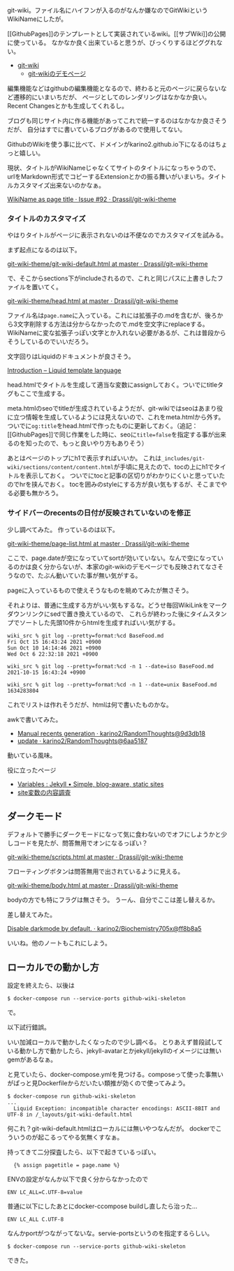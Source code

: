 git-wiki。ファイル名にハイフンが入るのがなんか嫌なのでGitWikiというWikiNameにしたが。

[[GithubPages]]のテンプレートとして実装されているwiki。[[サブWiki]]の公開に使っている。
なかなか良く出来ていると思うが、びっくりするほどググれない。

- [git-wiki](https://github.com/Drassil/git-wiki)
  - [git-wikiのデモページ](http://www.drassil.org/git-wiki/main_page) 

編集機能などはgithubの編集機能となるので、終わると元のページに戻らないなど遷移的にいまいちだが、
ページとしてのレンダリングはなかなか良い。Recent Changesとかも生成してくれるし。

ブログも同じサイト内に作る機能があってこれで統一するのはなかなか良さそうだが、
自分はすでに書いているブログがあるので使用してない。

GithubのWikiを使う事に比べて、ドメインがkarino2.github.io下になるのはちょっと嬉しい。

現状、タイトルがWikiNameじゃなくてサイトのタイトルになっちゃうので、
urlをMarkdown形式でコピーするExtensionとかの振る舞いがいまいち。タイトルカスタマイズ出来ないのかなぁ。

[WikiName as page title · Issue #92 · Drassil/git-wiki-theme](https://github.com/Drassil/git-wiki-theme/issues/92)

### タイトルのカスタマイズ

やはりタイトルがページに表示されないのは不便なのでカスタマイズを試みる。

まず起点になるのは以下。

[git-wiki-theme/git-wiki-default.html at master · Drassil/git-wiki-theme](https://github.com/Drassil/git-wiki-theme/blob/master/_layouts/git-wiki-default.html)

で、そこからsections下がincludeされるので、これと同じパスに上書きしたファイルを置いてく。

[git-wiki-theme/head.html at master · Drassil/git-wiki-theme](https://github.com/Drassil/git-wiki-theme/blob/master/_includes/git-wiki/sections/head/head.html)

ファイル名は`page.name`に入っている。これには拡張子の.mdを含むが、後ろから3文字削除する方法は分からなかったので.mdを空文字にreplaceする。WikiNameに変な拡張子っぽい文字とか入れない必要があるが、これは普段からそうしているのでいいだろう。

文字回りはLiquidのドキュメントが良さそう。

[Introduction – Liquid template language](https://shopify.github.io/liquid/basics/introduction/)

head.htmlでタイトルを生成して適当な変数にassignしておく。ついでにtitleタグもここで生成する。

meta.htmlのseoでtitleが生成されているようだが、git-wikiではseoはあまり役に立つ情報を生成しているようには見えないので、これをmeta.htmlから外す。ついでに`og:title`をhead.htmlで作ったものに更新しておく。（追記： [[GithubPages]]で同じ作業をした時に、seoに`title=false`を指定する事が出来るのを知ったので、もっと良いやり方もありそう）

あとはページのトップにh1で表示すればいいか。
これは`_includes/git-wiki/sections/content/content.html`が手頃に見えたので、tocの上にh1でタイトルを表示しておく。
ついでにtocと記事の区切りがわかりにくいと思っていたのでhrを挟んでおく。
tocを囲みのstyleにする方が良い気もするが、そこまでやる必要も無かろう。

### サイドバーのrecentsの日付が反映されていないのを修正

少し調べてみた。
作っているのは以下。

[git-wiki-theme/page-list.html at master · Drassil/git-wiki-theme](https://github.com/Drassil/git-wiki-theme/blob/master/_includes/git-wiki/components/lists/page-list.html)

ここで、page.dateが空になっていてsortが効いていない。なんで空になっているのかは良く分からないが、本家のgit-wikiのデモページでも反映されてなさそうなので、たぶん動いていた事が無い気がする。

pageに入っているもので使えそうなものを眺めてみたが無さそう。

それよりは、普通に生成する方がいい気もするな。どうせ毎回WikiLinkをマークダウンリンクにsedで置き換えているので、
これらが終わった後にタイムスタンプでソートした先頭10件からhtmlを生成すればいい気がする。

```
wiki_src % git log --pretty=format:%cd BaseFood.md
Fri Oct 15 16:43:24 2021 +0900
Sun Oct 10 14:14:46 2021 +0900
Wed Oct 6 22:32:18 2021 +0900

wiki_src % git log --pretty=format:%cd -n 1 --date=iso BaseFood.md
2021-10-15 16:43:24 +0900

wiki_src % git log --pretty=format:%cd -n 1 --date=unix BaseFood.md
1634283804
```

これでリストは作れそうだが、htmlは何で書いたものかな。

awkで書いてみた。

- [Manual recents generation · karino2/RandomThoughts@9d3db18](https://github.com/karino2/RandomThoughts/commit/9d3db189d70e3bbba10cc9778f9b8fbd07c16c15)
- [update · karino2/RandomThoughts@6aa5187](https://github.com/karino2/RandomThoughts/commit/6aa51875df8579314eda9ac0470fb3c1986eda2c)

動いている風味。

役に立ったページ
- [Variables : Jekyll • Simple, blog-aware, static sites](https://jekyllrb.com/docs/variables/)
- [site変数の内容調査](https://leico.github.io/TechnicalNote/Jekyll/site-variables)

## ダークモード

デフォルトで勝手にダークモードになって気に食わないのでオフにしようかと少しコードを見たが、問答無用でオンになるっぽい？

[git-wiki-theme/scripts.html at master · Drassil/git-wiki-theme](https://github.com/Drassil/git-wiki-theme/blob/master/_includes/git-wiki/sections/head/scripts.html)

フローティングボタンは問答無用で出されているように見える。

[git-wiki-theme/body.html at master · Drassil/git-wiki-theme](https://github.com/Drassil/git-wiki-theme/blob/master/_includes/git-wiki/sections/content/body.html)

bodyの方でも特にフラグは無さそう。
うーん、自分でここは差し替えるか。

差し替えてみた。

[Disable darkmode by default. · karino2/Biochemistry705x@ff8b8a5](https://github.com/karino2/Biochemistry705x/commit/ff8b8a51407a99f2a8699c51c5e935d9eeb976e0)

いいね。他のノートもこれにしよう。

## ローカルでの動かし方

設定を終えたら、以後は

```
$ docker-compose run --service-ports github-wiki-skeleton
```

で。

以下試行錯誤。

いい加減ローカルで動かしたくなったので少し調べる。
とりあえず普段試している動かし方で動かしたら、jekyll-avatarとかjekyll/jekyllのイメージには無いgemがあるなぁ。

と見ていたら、docker-compose.ymlを見つける。composeって使った事無いがぱっと見Dockerfileからだいたい類推が効くので使ってみよう。

```
$ docker-compose run github-wiki-skeleton
...
  Liquid Exception: incompatible character encodings: ASCII-8BIT and UTF-8 in /_layouts/git-wiki-default.html
```

何これ？git-wiki-default.htmlはローカルには無いやつなんだが。
dockerでこういうのが起こるってやる気無くすなぁ。

持ってきて二分探査したら、以下で起きているっぽい。

```
  {% assign pagetitle = page.name %}
```

ENVの設定がなんか以下で良く分からなかったので

```
ENV LC_ALL=C.UTF-8=value
```

普通に以下にしたあとにdocker-ccompose buildし直したら治った…

```
ENV LC_ALL C.UTF-8
```

なんかportがつながってないな。servie-portsというのを指定するらしい。

```
$ docker-compose run --service-ports github-wiki-skeleton
```

できた。
